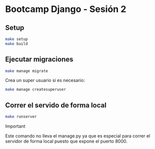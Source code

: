 # Bootcamp Django - Sesión 2

## Setup

```sh
make setup
make build
```

## Ejecutar migraciones

```sh
make manage migrate
```

Crea un super usuario si es necesario:

```sh
make manage createsuperuser
```

## Correr el servido de forma local

```sh
make runserver
```

> [!IMPORTANT]
> Este comando no lleva el manage.py ya que es especial
> para correr el servidor de forma local puesto que
> expone el puerto 8000.